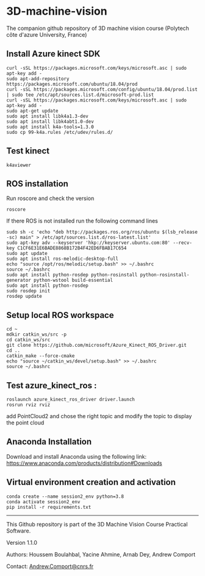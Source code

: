 # 3D-machine-vision
The companion github repository of 3D machine vision course (Polytech côte d'azure University, France)

## Install Azure kinect SDK
``` 
curl -sSL https://packages.microsoft.com/keys/microsoft.asc | sudo apt-key add -
sudo apt-add-repository https://packages.microsoft.com/ubuntu/18.04/prod
curl -sSL https://packages.microsoft.com/config/ubuntu/18.04/prod.list | sudo tee /etc/apt/sources.list.d/microsoft-prod.list
curl -sSL https://packages.microsoft.com/keys/microsoft.asc | sudo apt-key add -
sudo apt-get update
sudo apt install libk4a1.3-dev
sudo apt install libk4abt1.0-dev
sudo apt install k4a-tools=1.3.0
sudo cp 99-k4a.rules /etc/udev/rules.d/
```
## Test kinect 
```
k4aviewer
```
## ROS installation
Run roscore and check the version 
```
roscore
```
If there ROS is not installed run the following command lines

```
sudo sh -c 'echo "deb http://packages.ros.org/ros/ubuntu $(lsb_release -sc) main" > /etc/apt/sources.list.d/ros-latest.list'
sudo apt-key adv --keyserver 'hkp://keyserver.ubuntu.com:80' --recv-key C1CF6E31E6BADE8868B172B4F42ED6FBAB17C654
sudo apt update
sudo apt install ros-melodic-desktop-full
echo "source /opt/ros/melodic/setup.bash" >> ~/.bashrc
source ~/.bashrc
sudo apt install python-rosdep python-rosinstall python-rosinstall-generator python-wstool build-essential
sudo apt install python-rosdep
sudo rosdep init
rosdep update
```
## Setup local ROS workspace 

```
cd ~
mdkir catkin_ws/src -p 
cd catkin_ws/src
git clone https://github.com/microsoft/Azure_Kinect_ROS_Driver.git
cd ..
catkin_make --force-cmake
echo "source ~/catkin_ws/devel/setup.bash" >> ~/.bashrc
source ~/.bashrc
```
## Test azure_kinect_ros : 
```
roslaunch azure_kinect_ros_driver driver.launch
rosrun rviz rviz
```
add PointCloud2 and chose the right topic and modify the topic to display the point cloud

## Anaconda Installation
Download and install Anaconda using the following link: https://www.anaconda.com/products/distribution#Downloads

## Virtual environment creation and activation 
```
conda create --name session2_env python=3.8
conda activate session2_env
pip install -r requirements.txt
```
---
This Github repository is part of the 3D Machine Vision Course Practical Software.

Version 1.1.0

Authors: Houssem Boulahbal, Yacine Ahmine, Arnab Dey, Andrew Comport

Contact: Andrew.Comport@cnrs.fr





